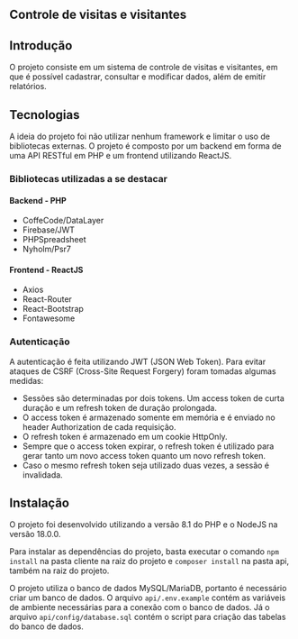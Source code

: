 Controle de visitas e visitantes
---------------------------

## Introdução
O projeto consiste em um sistema de controle de visitas e visitantes, em que é possível 
cadastrar, consultar e modificar dados, além de emitir relatórios.

## Tecnologias
A ideia do projeto foi não utilizar nenhum framework e limitar o uso de bibliotecas externas.
O projeto é composto por um backend em forma de uma API RESTful em PHP e um frontend utilizando ReactJS.

### Bibliotecas utilizadas a se destacar

#### Backend - PHP
- CoffeCode/DataLayer
- Firebase/JWT
- PHPSpreadsheet
- Nyholm/Psr7

#### Frontend - ReactJS
- Axios
- React-Router
- React-Bootstrap
- Fontawesome

### Autenticação
A autenticação é feita utilizando JWT (JSON Web Token). Para evitar ataques de CSRF (Cross-Site Request Forgery) 
foram tomadas algumas medidas:

- Sessões são determinadas por dois tokens. Um access token de curta duração e um refresh token de duração prolongada.
- O access token é armazenado somente em memória e é enviado no header Authorization de cada requisição.
- O refresh token é armazenado em um cookie HttpOnly.
- Sempre que o access token expirar, o refresh token é utilizado para gerar tanto um novo access token quanto um novo refresh token.
- Caso o mesmo refresh token seja utilizado duas vezes, a sessão é invalidada.

## Instalação
O projeto foi desenvolvido utilizando a versão 8.1 do PHP e o NodeJS na versão 18.0.0.

Para instalar as dependências do projeto, basta executar o comando `npm install` 
na pasta cliente na raiz do projeto e `composer install` na pasta api, também na raiz do projeto.

O projeto utiliza o banco de dados MySQL/MariaDB, portanto é necessário criar um banco de dados.
O arquivo `api/.env.example` contém as variáveis de ambiente necessárias para a conexão com o banco de dados.
Já o arquivo `api/config/database.sql` contém o script para criação das tabelas do banco de dados.
